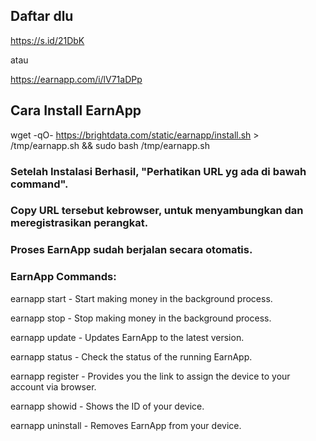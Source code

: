## Daftar dlu

https://s.id/21DbK

atau

https://earnapp.com/i/lV71aDPp



## Cara Install EarnApp

wget -qO- https://brightdata.com/static/earnapp/install.sh > /tmp/earnapp.sh && sudo bash /tmp/earnapp.sh


### Setelah Instalasi Berhasil, "Perhatikan URL yg ada di bawah command".

### Copy URL tersebut kebrowser, untuk menyambungkan dan meregistrasikan perangkat. 

### Proses EarnApp sudah berjalan secara otomatis.

### EarnApp Commands:
earnapp start - Start making money in the background process.

earnapp stop - Stop making money in the background process.

earnapp update - Updates EarnApp to the latest version.

earnapp status - Check the status of the running EarnApp.

earnapp register - Provides you the link to assign the device to your account via browser.

earnapp showid - Shows the ID of your device.

earnapp uninstall - Removes EarnApp from your device.

